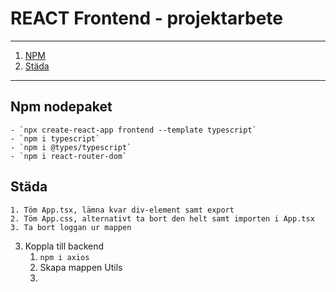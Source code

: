 # REACT Frontend - projektarbete

---
1. [NPM](#npm-nodepaket)
2. [Städa](#städa)
---

## Npm nodepaket
    - `npx create-react-app frontend --template typescript`
    - `npm i typescript`
    - `npm i @types/typescript`
    - `npm i react-router-dom`
## Städa
    1. Töm App.tsx, lämna kvar div-element samt export
    2. Töm App.css, alternativt ta bort den helt samt importen i App.tsx
    3. Ta bort loggan ur mappen
3. Koppla till backend
   1. `npm i axios`
   2. Skapa mappen Utils
   3. 

